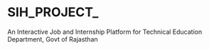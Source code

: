 # SIH_PROJECT_
An Interactive Job and Internship Platform for Technical Education Department, Govt of Rajasthan
